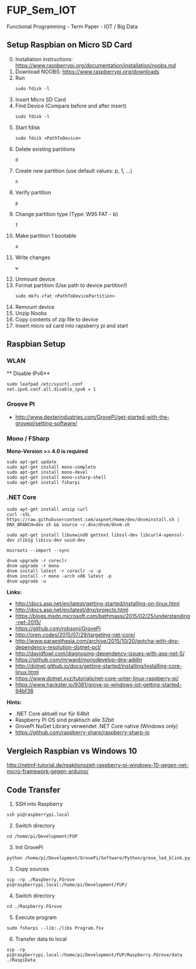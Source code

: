 # FUP_Sem_IOT
Functional Programming - Term Paper - IOT / Big Data

## Setup Raspbian on Micro SD Card

  0. Installation instructions: https://www.raspberrypi.org/documentation/installation/noobs.md
  1. Download NOOBS: https://www.raspberrypi.org/downloads
  2. Run
      ~~~
      sudo fdisk -l
      ~~~
  2. Insert Micro SD Card
  3. Find Device (Compare before and after insert)
     ~~~
     sudo fdisk -l
     ~~~
  4. Start fdisk
     ~~~
     sudo fdsik <PathToDevice>
     ~~~
  5. Delete existing partitions
     ~~~
     d
     ~~~
  6. Create new partition (use default values: p, 1, ...)
      ~~~
      n
      ~~~
  7. Verify partition
      ~~~
      p
      ~~~
  8.  Change partition type (Type: W95 FAT - b)
      ~~~
      t
      ~~~
  9.  Make partition 1 bootable
      ~~~
      a
      ~~~
  10. Write changes
      ~~~
      w
      ~~~
  11. Unmount device
  12. Format partition (Use path to device partition!)
      ~~~
      sudo mkfs.vfat <PathToDevicePartition>
      ~~~
  13. Remount device
  14. Unzip Noobs
  15. Copy contents of zip file to device
  16. Insert micro sd card into rapsberry pi and start

## Raspbian Setup
### WLAN
** Disable IPv6**
~~~
sudo leafpad /etc/sysctl.conf
net.ipv6.conf.all.disable_ipv6 = 1
~~~
### Groove PI
  - http://www.dexterindustries.com/GrovePi/get-started-with-the-grovepi/setting-software/
### Mono / FSharp
**Mono-Version >= 4.0 is required**
~~~
sudo apt-get update
sudo apt-get install mono-complete
sudo apt-get install mono-devel
sudo apt-get install mono-csharp-shell
sudo apt-get install fsharpi
~~~

### .NET Core
~~~
sudo apt-get install unzip curl
curl -sSL https://raw.githubusercontent.com/aspnet/Home/dev/dnvminstall.sh | DNX_BRANCH=dev sh && source ~/.dnx/dnvm/dnvm.sh

sudo apt-get install libunwind8 gettext libssl-dev libcurl4-openssl-dev zlib1g libicu-dev uuid-dev

mozroots --import --sync

dnvm upgrade -r coreclr
dnvm upgrade -r mono
dnvm install latest -r coreclr -u -p
dnvm install -r mono -arch x86 latest -p
dnvm upgrade -u

~~~

**Links:**
  - http://docs.asp.net/en/latest/getting-started/installing-on-linux.html
  - http://docs.asp.net/en/latest/dnx/projects.html
  - https://blogs.msdn.microsoft.com/bethmassi/2015/02/25/understanding-net-2015/
  - https://github.com/robsonj/GrovePi
  - http://oren.codes/2015/07/29/targeting-net-core/
  - http://www.paraesthesia.com/archive/2015/10/20/gotcha-with-dnx-dependency-resolution-dotnet-pcl/
  - http://davidfowl.com/diagnosing-dependency-issues-with-asp-net-5/
  - https://github.com/mrward/monodevelop-dnx-addin
  - http://dotnet.github.io/docs/getting-started/installing/installing-core-linux.html
  - https://www.dotnet.xyz/tutorials/net-core-unter-linux-raspberry-pi/
  - https://www.hackster.io/9381/grove-pi-windows-iot-getting-started-94bf38

**Hints:**
  - .NET Core aktuell nur für 64bit
  - Raspberry PI OS sind praktisch alle 32bit
  - GrovePi NuGet Library verwendet .NET Core native (Windows only)
  - https://github.com/raspberry-sharp/raspberry-sharp-io
## Vergleich Raspbian vs Windows 10
http://netmf-tutorial.de/reaktionszeit-raspberry-pi-windows-10-gegen-net-micro-framework-gegen-arduino/

## Code Transfer

  1. SSH into Raspberry
  ~~~
  ssh pi@raspberrypi.local
  ~~~
  2. Switch directory
  ~~~
  cd /home/pi/Development/FUP
  ~~~
  3. Init GrovePi
  ~~~
  python /home/pi/Development/GrovePi/Software/Python/grove_led_blink.py
  ~~~
  3. Copy sources
  ~~~
  scp -rp ./Raspberry.FGrove pi@raspberrypi.local:/home/pi/Development/FUP/
  ~~~
  4. Switch directory
  ~~~
  cd ./Raspberry.FGrove
  ~~~
  5. Execute program
  ~~~
  sudo fsharpi --lib:./libs Program.fsx
  ~~~
  6. Transfer data to local
  ~~~
  scp -rp pi@raspberrypi.local:/home/pi/Development/FUP/Raspberry.FGrove/data ./RaspiData
  ~~~

